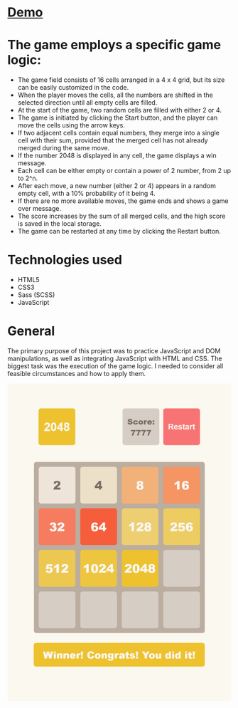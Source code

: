 # [Demo](https://vasyliev-anton.github.io/js_2048_game/)

# The game employs a specific game logic:
- The game field consists of 16 cells arranged in a 4 x 4 grid, but its size can be easily customized in the code.
- When the player moves the cells, all the numbers are shifted in the selected direction until all empty cells are filled.
- At the start of the game, two random cells are filled with either 2 or 4.
- The game is initiated by clicking the Start button, and the player can move the cells using the arrow keys.
- If two adjacent cells contain equal numbers, they merge into a single cell with their sum, provided that the merged cell has not already merged during the same move.
- If the number 2048 is displayed in any cell, the game displays a win message.
- Each cell can be either empty or contain a power of 2 number, from 2 up to 2^n.
- After each move, a new number (either 2 or 4) appears in a random empty cell, with a 10% probability of it being 4.
- If there are no more available moves, the game ends and shows a game over message.
- The score increases by the sum of all merged cells, and the high score is saved in the local storage.
- The game can be restarted at any time by clicking the Restart button.

# Technologies used

- HTML5
- CSS3
- Sass (SCSS)
- JavaScript

# General

The primary purpose of this project was to practice JavaScript and DOM manipulations, as well as integrating JavaScript with HTML and CSS. The biggest task was the execution of the game logic. I needed to consider all feasible circumstances and how to apply them.

![Preview](./src/images/reference.png)
